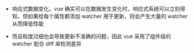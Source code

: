 - 响应式数据变化，vue 确实可以在数据发生变化时，响应式系统可以立刻得知，但如果给每个属性都添加 watcher 用于更新，则会产生大量的 watcher 从而降低性能

- 而且粒度过细也会导致更新不准确的问题，因此 vue 采用了组件级的 watcher 配合 diff 来检测差异

